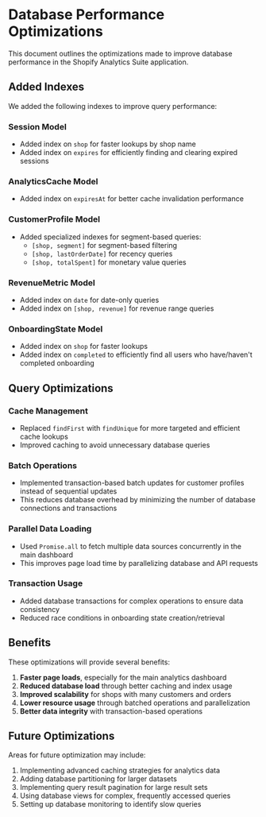 # Database Performance Optimizations

This document outlines the optimizations made to improve database performance in the Shopify Analytics Suite application.

## Added Indexes

We added the following indexes to improve query performance:

### Session Model
- Added index on `shop` for faster lookups by shop name
- Added index on `expires` for efficiently finding and clearing expired sessions

### AnalyticsCache Model
- Added index on `expiresAt` for better cache invalidation performance

### CustomerProfile Model
- Added specialized indexes for segment-based queries:
  - `[shop, segment]` for segment-based filtering
  - `[shop, lastOrderDate]` for recency queries
  - `[shop, totalSpent]` for monetary value queries

### RevenueMetric Model
- Added index on `date` for date-only queries
- Added index on `[shop, revenue]` for revenue range queries

### OnboardingState Model
- Added index on `shop` for faster lookups
- Added index on `completed` to efficiently find all users who have/haven't completed onboarding

## Query Optimizations

### Cache Management
- Replaced `findFirst` with `findUnique` for more targeted and efficient cache lookups
- Improved caching to avoid unnecessary database queries

### Batch Operations
- Implemented transaction-based batch updates for customer profiles instead of sequential updates
- This reduces database overhead by minimizing the number of database connections and transactions

### Parallel Data Loading
- Used `Promise.all` to fetch multiple data sources concurrently in the main dashboard
- This improves page load time by parallelizing database and API requests

### Transaction Usage
- Added database transactions for complex operations to ensure data consistency
- Reduced race conditions in onboarding state creation/retrieval

## Benefits

These optimizations will provide several benefits:

1. **Faster page loads**, especially for the main analytics dashboard
2. **Reduced database load** through better caching and index usage
3. **Improved scalability** for shops with many customers and orders
4. **Lower resource usage** through batched operations and parallelization
5. **Better data integrity** with transaction-based operations

## Future Optimizations

Areas for future optimization may include:

1. Implementing advanced caching strategies for analytics data
2. Adding database partitioning for larger datasets
3. Implementing query result pagination for large result sets
4. Using database views for complex, frequently accessed queries
5. Setting up database monitoring to identify slow queries
